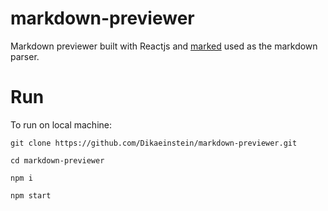 # markdown-previewer

Markdown previewer built with Reactjs and [marked](https://github.com/chjj/marked) used as the markdown parser.

# Run

To run on local machine:

```
git clone https://github.com/Dikaeinstein/markdown-previewer.git

cd markdown-previewer

npm i

npm start
```

